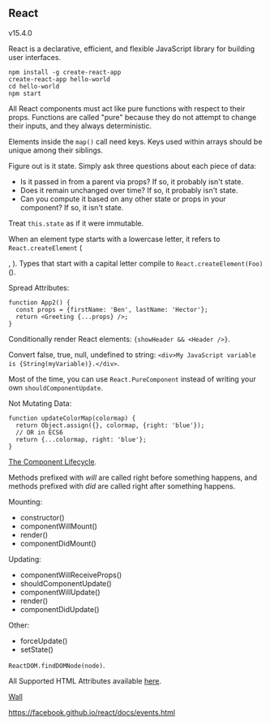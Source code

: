 React
-

v15.4.0

React is a declarative, efficient, and flexible JavaScript library for building user interfaces.

````
npm install -g create-react-app
create-react-app hello-world
cd hello-world
npm start
````

All React components must act like pure functions with respect to their props.
Functions are called "pure" because they do not attempt to change their inputs, and they always deterministic.

Elements inside the `map()` call need keys.
Keys used within arrays should be unique among their siblings.

Figure out is it state.
Simply ask three questions about each piece of data:
* Is it passed in from a parent via props? If so, it probably isn't state.
* Does it remain unchanged over time? If so, it probably isn't state.
* Can you compute it based on any other state or props in your component? If so, it isn't state.

Treat `this.state` as if it were immutable.

When an element type starts with a lowercase letter, it refers to `React.createElement` (<div>, <span>).
Types that start with a capital letter compile to `React.createElement(Foo)` (<Foo />).

Spread Attributes:
````
function App2() {
  const props = {firstName: 'Ben', lastName: 'Hector'};
  return <Greeting {...props} />;
}
````

Conditionally render React elements: `{showHeader && <Header />}`.

Convert false, true, null, undefined to string: `<div>My JavaScript variable is {String(myVariable)}.</div>`.

Most of the time, you can use `React.PureComponent` instead of writing your own `shouldComponentUpdate`.

Not Mutating Data:
````
function updateColorMap(colormap) {
  return Object.assign({}, colormap, {right: 'blue'});
  // OR in ECS6
  return {...colormap, right: 'blue'};
}
````

[The Component Lifecycle](https://facebook.github.io/react/docs/react-component.html#the-component-lifecycle).

Methods prefixed with *will* are called right before something happens,
and methods prefixed with *did* are called right after something happens.

Mounting:

* constructor()
* componentWillMount()
* render()
* componentDidMount()

Updating:

* componentWillReceiveProps()
* shouldComponentUpdate()
* componentWillUpdate()
* render()
* componentDidUpdate()

Other:

* forceUpdate()
* setState()

`ReactDOM.findDOMNode(node)`.

All Supported HTML Attributes available
[here](https://facebook.github.io/react/docs/dom-elements.html#all-supported-html-attributes).

[Wall](https://github.com/cn007b/wall/blob/master/wall/src/web/js/implementation/react/babel/app.babel)

https://facebook.github.io/react/docs/events.html